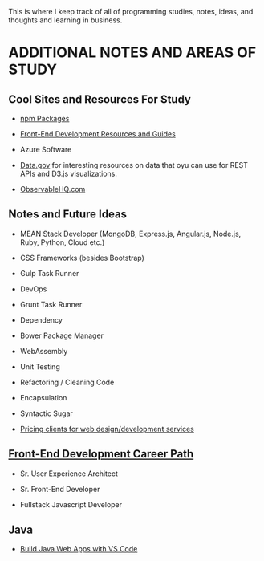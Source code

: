 This is where I keep track of all of programming studies, notes, ideas, and thoughts and learning in business.

# **ADDITIONAL NOTES AND AREAS OF STUDY**

## **Cool Sites and Resources For Study**

- [npm Packages](https://colorlib.com/wp/npm-packages-node-js/)

- [Front-End Development Resources and Guides](https://gist.github.com/dypsilon/5819504)

- Azure Software

- [Data.gov](https://www.data.gov/developers/apis) for interesting resources on data that oyu can use for REST APIs and D3.js visualizations.

- [ObservableHQ.com](https://beta.observablehq.com/collection/introduction)

## **Notes and Future Ideas**

- MEAN Stack Developer (MongoDB, Express.js, Angular.js, Node.js, Ruby, Python, Cloud etc.)

- CSS Frameworks (besides Bootstrap)

- Gulp Task Runner

- DevOps

- Grunt Task Runner

- Dependency

- Bower Package Manager

- WebAssembly

- Unit Testing

- Refactoring / Cleaning Code

- Encapsulation

- Syntactic Sugar

- [Pricing clients for web design/development services](https://studywebdevelopment.com/how-to-charge-for-a-website.html)

## **[Front-End Development Career Path](https://coggle.it/diagram/52e97f8c5a143de239005d1b/t/web-development/56212c4e4c505e0045c0d3bda59b77e5977c2c9bd40f3fd0b451bdcf8da4aa52)**

- Sr. User Experience Architect

- Sr. Front-End Developer

- Fullstack Javascript Developer

## **Java**

- [Build Java Web Apps with VS Code](https://code.visualstudio.com/docs/java/java-tutorial)
